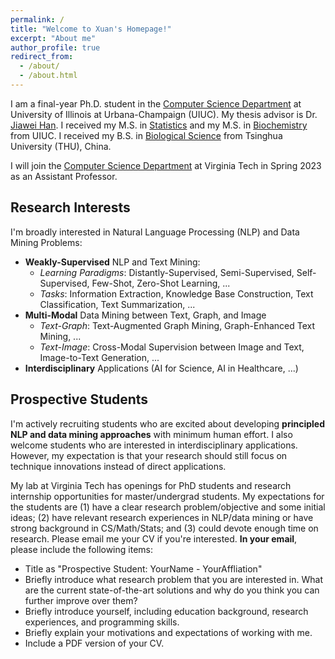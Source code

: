 ```yaml
---
permalink: /
title: "Welcome to Xuan's Homepage!"
excerpt: "About me"
author_profile: true
redirect_from: 
  - /about/
  - /about.html
---
```



I am a final-year Ph.D. student in the [Computer Science Department](http://www.cs.uiuc.edu/) at University of Illinois at Urbana-Champaign (UIUC). My thesis advisor is Dr. [Jiawei Han](http://hanj.cs.illinois.edu/). I received my M.S. in [Statistics](https://stat.illinois.edu/) and my M.S. in [Biochemistry](https://mcb.illinois.edu/departments/biochemistry/) from UIUC. I received my B.S. in [Biological Science](https://life.tsinghua.edu.cn/publish/smkx/index.html) from Tsinghua University (THU), China. 

I will join the [Computer Science Department](https://cs.vt.edu/) at Virginia Tech in Spring 2023 as an Assistant Professor.

## Research Interests

I'm broadly interested in Natural Language Processing (NLP) and Data Mining Problems:
- **Weakly-Supervised** NLP and Text Mining:
  - _Learning Paradigms_: Distantly-Supervised, Semi-Supervised, Self-Supervised, Few-Shot, Zero-Shot Learning, ...
  - _Tasks_: Information Extraction, Knowledge Base Construction, Text Classification, Text Summarization, ...
- **Multi-Modal** Data Mining between Text, Graph, and Image
  - _Text-Graph_: Text-Augmented Graph Mining, Graph-Enhanced Text Mining, ...
  - _Text-Image_: Cross-Modal Supervision between Image and Text, Image-to-Text Generation, ...
- **Interdisciplinary** Applications (AI for Science, AI in Healthcare, ...)


<!-- ## My Schedule

You can find my schedule [here](https://calendar.google.com/calendar/embed?mode=week&src=5k0ift9l47qhd7l06ugfegc4f0%40group.calendar.google.com&ctz=America%2FLos_Angeles). The "Week" view will present you the details of slots.

<iframe src="https://calendar.google.com/calendar/embed?height=600&amp;wkst=1&amp;bgcolor=%23ffffff&amp;ctz=America%2FLos_Angeles&amp;src=NWswaWZ0OWw0N3FoZDdsMDZ1Z2ZlZ2M0ZjBAZ3JvdXAuY2FsZW5kYXIuZ29vZ2xlLmNvbQ&amp;color=%23D50000&amp;mode=week&amp;showTitle=0&amp;showNav=1&amp;showCalendars=0" style="border:solid 1px #777" width="800" height="600" frameborder="0" scrolling="no"></iframe> -->



## Prospective Students

I'm actively recruiting students who are excited about developing **principled NLP and data mining approaches** with minimum human effort. I also welcome students who are interested in interdisciplinary applications. However, my expectation is that your research should still focus on technique innovations instead of direct applications.

My lab at Virginia Tech has openings for PhD students and research internship opportunities for master/undergrad students. My expectations for the students are (1) have a clear research problem/objective and some initial ideas; (2) have relevant research experiences in NLP/data mining or have strong background in CS/Math/Stats; and (3) could devote enough time on research. Please email me your CV if you're interested. **In your email**, please include the following items:
- Title as "Prospective Student: YourName - YourAffliation"
- Briefly introduce what research problem that you are interested in. What are the current state-of-the-art solutions and why do you think you can further improve over them?
- Briefly introduce yourself, including education background, research experiences, and programming skills.
- Briefly explain your motivations and expectations of working with me.
- Include a PDF version of your CV.


<!-- Please check the following items before sending me an email.

- **Applicants for VT PhD Program**: Please make sure that you have applied online and select my name as one of the faculty members that you wish to work with. I will carefully review every applicantion that mentioned my name.
- **Research Internship Opportunities**:
    * **If you are currently at VT**: I only take students who (1) have a clear research problem/objective and some initial ideas; (2) have relevant research experiences or have strong background in CS/Math/Stats; and (3) could devote enough time on research. Please highlight these in your email including a time plan.
    * **If you are not at VT** (e.g., Summer Internship): Visitors are mostly recommended by my collaborators and have their own funding support. The minimum duration of stay at VT is 12 weeks (preferably 6 months - 1 year). Please indicate the time range in your email.

**In your email**, please include the following items:
- Title as "Prospective Student: YourName - YourAffliation"
- Briefly introduce what research problem that you are interested in. What are the current state-of-the-art solutions and why do you think you can further improve over them?
- Briefly introduce yourself, including education background, research experiences, and programming skills.
- Briefly explain your motivations and expectations of working with me.
- Include a PDF version of your CV. -->


